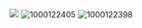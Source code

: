 ![](https://komarev.com/ghpvc/?username=your-github-username&color=7C2C2C)
![1000122405](https://github.com/user-attachments/assets/353c8806-cf3f-4b82-a01c-f35dca0035b9)
![1000122398](https://github.com/user-attachments/assets/c83a9c04-23d5-488f-810e-a4a118d6eeae)




<!--
**blue-jay-way/blue-jay-way** is a ✨ _special_ ✨ repository because its `README.md` (this file) appears on your GitHub profile.

Here are some ideas to get you started:

- 🔭 I’m currently working on ...
- 🌱 I’m currently learning ...
- 👯 I’m looking to collaborate on ...
- 🤔 I’m looking for help with ...
- 💬 Ask me about ...
- 📫 How to reach me: ...
- 😄 Pronouns: ...
- ⚡ Fun fact: ...
-->
